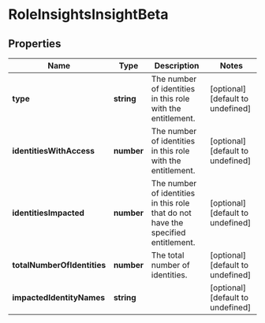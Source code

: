 # RoleInsightsInsightBeta

## Properties

Name | Type | Description | Notes
------------ | ------------- | ------------- | -------------
**type** | **string** | The number of identities in this role with the entitlement. | [optional] [default to undefined]
**identitiesWithAccess** | **number** | The number of identities in this role with the entitlement. | [optional] [default to undefined]
**identitiesImpacted** | **number** | The number of identities in this role that do not have the specified entitlement. | [optional] [default to undefined]
**totalNumberOfIdentities** | **number** | The total number of identities. | [optional] [default to undefined]
**impactedIdentityNames** | **string** |  | [optional] [default to undefined]

